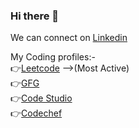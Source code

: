 ### Hi there 👋

<!--
**pragya9460/pragya9460** is a ✨ _special_ ✨ repository because its `README.md` (this file) appears on your GitHub profile.

Here are some ideas to get you started:

- 🔭 I’m currently working on ...
- 🌱 I’m currently learning ...
- 👯 I’m looking to collaborate on ...
- 🤔 I’m looking for help with ...
- 💬 Ask me about ...
- 📫 How to reach me: ...
- 😄 Pronouns: ...
- ⚡ Fun fact: ...
-->

We can connect on [Linkedin](https://www.linkedin.com/in/pragyajnv13/)

My Coding profiles:-    
👉[Leetcode](https://leetcode.com/pragya9460/)   -->(Most Active)  
👉[GFG](https://auth.geeksforgeeks.org/user/pragyajnv13/practice)        
👉[Code Studio](https://www.codingninjas.com/codestudio/profile/bd0b9adb-cbff-4f65-b018-6c0f3202a804)    
👉[Codechef](https://www.codechef.com/users/pragya9460)    
